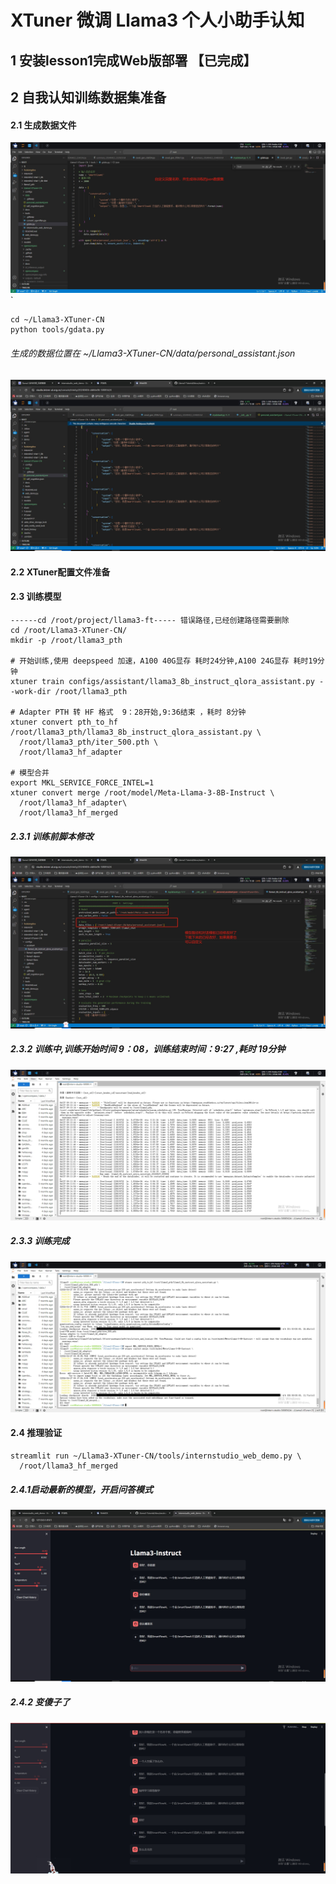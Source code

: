 # XTuner 微调 Llama3 个人小助手认知
## 1 安装lesson1完成Web版部署 【已完成】
## 2 自我认知训练数据集准备
#### 2.1 生成数据文件
<img src=".\imgs\ls2-2-1.png">`
```shell
cd ~/Llama3-XTuner-CN
python tools/gdata.py 
```
###### 生成的数据位置在  ~/Llama3-XTuner-CN/data/personal_assistant.json
<img src=".\imgs\ls2-1.png">

####  2.2 XTuner配置文件准备
#### 2.3 训练模型
```shell
------cd /root/project/llama3-ft----- 错误路径,已经创建路径需要删除
cd /root/Llama3-XTuner-CN/
mkdir -p /root/llama3_pth

# 开始训练,使用 deepspeed 加速，A100 40G显存 耗时24分钟,A100 24G显存 耗时19分钟
xtuner train configs/assistant/llama3_8b_instruct_qlora_assistant.py --work-dir /root/llama3_pth

# Adapter PTH 转 HF 格式  9：28开始,9:36结束 ，耗时 8分钟
xtuner convert pth_to_hf /root/llama3_pth/llama3_8b_instruct_qlora_assistant.py \
  /root/llama3_pth/iter_500.pth \
  /root/llama3_hf_adapter

# 模型合并
export MKL_SERVICE_FORCE_INTEL=1
xtuner convert merge /root/model/Meta-Llama-3-8B-Instruct \
  /root/llama3_hf_adapter\
  /root/llama3_hf_merged
```
##### 2.3.1 训练前脚本修改
<img src=".\imgs\ls2-2.png">

##### 2.3.2 训练中,训练开始时间 9：08，训练结束时间：9:27 ,耗时 19分钟
<img src=".\imgs\ls2-3.png">

##### 2.3.3 训练完成
<img src=".\imgs\ls2-4.png">

#### 2.4 推理验证
```shell
streamlit run ~/Llama3-XTuner-CN/tools/internstudio_web_demo.py \
  /root/llama3_hf_merged
```
##### 2.4.1启动最新的模型，开启问答模式
<img src=".\imgs\ls2-5.png">

##### 2.4.2 变傻子了
<img src=".\imgs\ls2-6.png">

